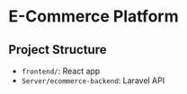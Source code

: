 # E-Commerce Platform

## Project Structure
- `frontend/`: React app
- `Server/ecommerce-backend`: Laravel API


